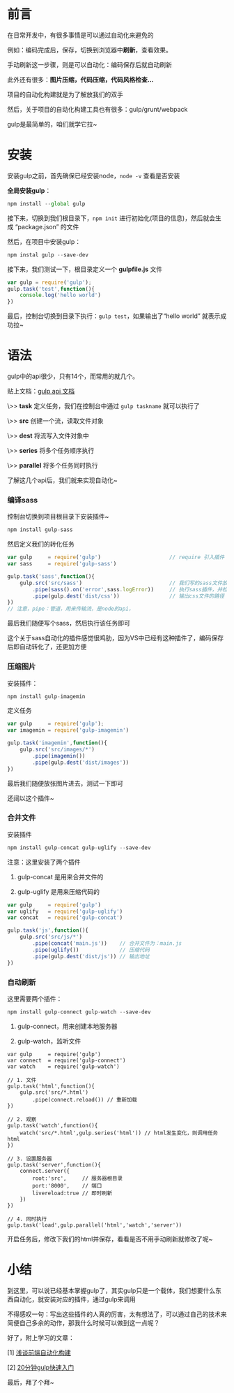 # 前言

在日常开发中，有很多事情是可以通过自动化来避免的

例如：编码完成后，保存，切换到浏览器中**刷新**，查看效果。

手动刷新这一步骤，则是可以自动化：编码保存后就自动刷新

此外还有很多：**图片压缩，代码压缩，代码风格检查...**

项目的自动化构建就是为了解放我们的双手

然后，关于项目的自动化构建工具也有很多：gulp/grunt/webpack

gulp是最简单的，咱们就学它拉~



# 安装

安装gulp之前，首先确保已经安装node，`node -v` 查看是否安装

**全局安装gulp**：
```js
npm install --global gulp
```

接下来，切换到我们根目录下，`npm init` 进行初始化(项目的信息)，然后就会生成 “package.json” 的文件

然后，在项目中安装gulp：
```js
npm instal gulp --save-dev
```


接下来，我们测试一下，根目录定义一个 **gulpfile.js** 文件

```js
var gulp = require('gulp');
gulp.task('test',function(){
    console.log('hello world')
})
```

最后，控制台切换到目录下执行：`gulp test`，如果输出了“hello world” 就表示成功拉~


# 语法

gulp中的api很少，只有14个，而常用的就几个。

贴上文档：[gulp api 文档](https://www.gulpjs.com.cn/docs/api/task/)

\\>> **task**
定义任务，我们在控制台中通过 `gulp taskname` 就可以执行了

\\>> **src**
创建一个流，读取文件对象

\\>> **dest**
将流写入文件对象中

\\>> **series**
将多个任务顺序执行

\\>> **parallel**
将多个任务同时执行

了解这几个api后，我们就来实现自动化~


### 编译sass

控制台切换到项目根目录下安装插件~
```js
npm install gulp-sass
```

然后定义我们的转化任务

```js
var gulp     = require('gulp')                      // require 引入插件
var sass     = require('gulp-sass')

gulp.task('sass',function(){
    gulp.src('src/sass')                            // 我们写的sass文件放在“/src/sass/” 路径下
        .pipe(sass().on('error',sass.logError))     // 执行sass插件，并检查错误
        .pipe(gulp.dest('dist/css'))                // 输出css文件的路径
})
// 注意，pipe：管道，用来传输流，是node的api，
```

最后我们随便写个sass，然后执行该任务即可

这个关于sass自动化的插件感觉很鸡肋，因为VS中已经有这种插件了，编码保存后即自动转化了，还更加方便

### 压缩图片

安装插件：
```js
npm install gulp-imagemin
```

定义任务
```js
var gulp     = require('gulp');
var imagemin = require('gulp-imagemin')

gulp.task('imagemin',function(){
    gulp.src('src/images/*')
        .pipe(imagemin())
        .pipe(gulp.dest('dist/images'))
})
```

最后我们随便放张图片进去，测试一下即可

还阔以这个插件~


### 合并文件

安装插件
```js
npm install gulp-concat gulp-uglify --save-dev
```

注意：这里安装了两个插件

1. gulp-concat 是用来合并文件的

1. gulp-uglify 是用来压缩代码的

```js
var gulp     = require('gulp')
var uglify   = require('gulp-uglify')
var concat   = require('gulp-concat')

gulp.task('js',function(){
    gulp.src('src/js/*')
        .pipe(concat('main.js'))    // 合并文件为：main.js
        .pipe(uglify())             // 压缩代码
        .pipe(gulp.dest('dist/js')) // 输出地址
})
```


### 自动刷新

这里需要两个插件：
```js
npm install gulp-connect gulp-watch --save-dev
```

1. gulp-connect，用来创建本地服务器

1. gulp-watch，监听文件

```
var gulp     = require('gulp')
var connect  = require('gulp-connect')
var watch    = require('gulp-watch')

// 1. 文件
gulp.task('html',function(){
    gulp.src('src/*.html')
        .pipe(connect.reload()) // 重新加载
})

// 2. 观察
gulp.task('watch',function(){
    watch('src/*.html',gulp.series('html')) // html发生变化，则调用任务html
})

// 3. 设置服务器
gulp.task('server',function(){
    connect.server({
        root:'src',     // 服务器根目录
        port:'8000',    // 端口
        livereload:true // 即时刷新
    })
})

// 4. 同时执行
gulp.task('load',gulp.parallel('html','watch','server'))
```

开启任务后，修改下我们的html并保存，看看是否不用手动刷新就修改了呢~

# 小结

到这里，可以说已经基本掌握gulp了，其实gulp只是一个载体，我们想要什么东西自动化，就安装对应的插件，通过gulp来调用

不得感叹一句：写出这些插件的人真的厉害，太有想法了，可以通过自己的技术来简便自己多余的动作，那我什么时候可以做到这一点呢？


好了，附上学习的文章：

[1] [浅谈前端自动化构建](https://www.cnblogs.com/kasmine/p/6436131.html)

[2] [20分钟gulp快速入门](https://segmentfault.com/a/1190000013536962)

最后，拜了个拜~
